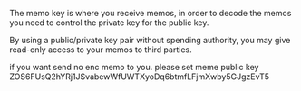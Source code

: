 The memo key is where you receive memos, in order to decode the memos you need to control the private key for the public key.

By using a public/private key pair without spending authority, you may give read-only access to your memos to third parties.

if you want send no enc memo to you. please set meme public key ZOS6FUsQ2hYRj1JSvabewWfUWTXyoDq6btmfLFjmXwby5GJgzEvT5
